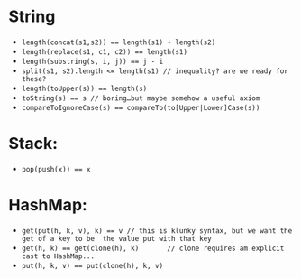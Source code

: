 String
======
* `length(concat(s1,s2)) == length(s1) + length(s2)`
* `length(replace(s1, c1, c2)) == length(s1)`
* `length(substring(s, i, j)) == j - i`
* `split(s1, s2).length <= length(s1) // inequality? are we ready for these?`
* `length(toUpper(s)) == length(s)`
* `toString(s) == s // boring…but maybe somehow a useful axiom`
* `compareToIgnoreCase(s) == compareTo(to[Upper|Lower]Case(s))`

Stack:
=======
* `pop(push(x)) == x`

HashMap:
=======
* `get(put(h, k, v), k) == v // this is klunky syntax, but we want the get of a key to be 
  the value put with that key`
* `get(h, k) == get(clone(h), k)       // clone requires am explicit cast to HashMap...`
* `put(h, k, v) == put(clone(h), k, v)`

